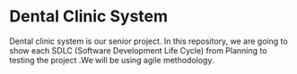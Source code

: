 # Dental Clinic System

Dental clinic system is our senior project. In this repository, we are going to show each SDLC (Software Development Life Cycle) from Planning to testing the project
.We will be using agile methodology.
